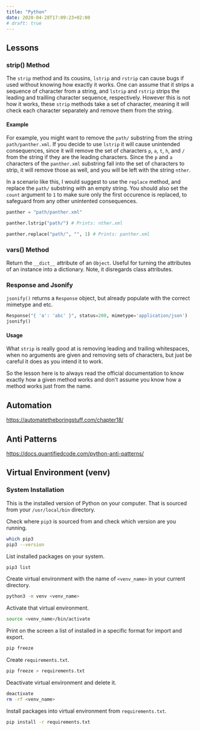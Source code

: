 ```yaml
---
title: "Python"
date: 2020-04-28T17:09:23+02:00
# draft: true
---
```



## Lessons

### strip() Method

The `strip` method and its cousins, `lstrip` and `rstrip` can cause bugs if used without knowing how exactly it works. One can assume that it strips a sequence of character from a string, and `lstrip` and `rstrip` strips the leading and trailling character sequence, respectively. However this is not how it works, these `strip` methods take a set of character, meaning it will check each character separately and remove them from the string.

#### Example

For example, you might want to remove the `path/` substring from the string `path/panther.xml`. If you decide to use `lstrip` it will cause unintended consequences, since it will remove the set of characters `p`, `a`, `t`, `h`, and `/` from the string if they are the leading characters. Since the `p` and `a` characters of the `panther.xml` substring fall into the set of characters to strip, it will remove those as well, and you will be left with the string `nther`. 

In a scenario like this, I would suggest to use the `replace` method, and replace the `path/` substring with an empty string. You should also set the `count` argument to `1` to make sure only the first occurence is replaced, to safeguard from any other unintented consequences.

```python
panther = "path/panther.xml"

panther.lstrip("path/") # Prints: nther.xml

panther.replace("path/", "", 1) # Prints: panther.xml
```


### vars() Method

Return the `__dict__` attribute of an `Object`. Useful for turning the attributes of an instance into a dictionary. Note, it disregards class attributes.

### Response and Jsonify

`jsonify()` returns a `Response` object, but already populate with the correct mimetype and etc.

```python
Response("{ 'a': 'abc' }", status=200, mimetype='application/json')
jsonify()
```



#### Usage

What `strip` is really good at is removing leading and trailing whitespaces, when no arguments are given and removing  sets of characters, but just be careful it does as you intend it to work.

So the lesson here is to always read the official documentation to know exactly how a given method works and don't assume you know how a method works just from the name.


## Automation

https://automatetheboringstuff.com/chapter18/

## Anti Patterns

https://docs.quantifiedcode.com/python-anti-patterns/

## Virtual Environment (venv)

### System Installation

This is the installed version of Python on your computer. That is sourced from your `/usr/local/bin` directory.

Check where `pip3` is sourced from and check which version are you running.

```bash
which pip3
pip3 --version
```

List installed packages on your system.

```bash
pip3 list
```

Create virtual environment with the name of `<venv_name>` in your current directory.

```bash
python3 -m venv <venv_name>
```

Activate that virtual environment.

```bash
source <venv_name>/bin/activate
```

Print on the screen a list of installed in a specific format for import and export.

```bash
pip freeze
```

Create `requirements.txt`.

```bash
pip freeze > requirements.txt
```

Deactivate virtual environment and delete it.

```bash
deactivate
rm -rf <venv_name>
```

Install packages into virtual environment from `requirements.txt`.

```bash
pip install -r requirements.txt
```

